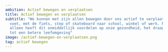 ```yaml
---
ambition: Actief bewegen en verplaatsen
title: Actief bewegen en verplaatsen
subtitle: "We kunnen met zijn allen bewegen door ons actief te verplaatsen: te
  voet, met de fiets, step of skateboard naar school, winkel of werk. Niet
  alleen heeft dit onmiddellijk voordelen op onze gezondheid, het draagt ook bij
  tot een betere leefomgeving"
image: /actief-bewegen-en-verplaatsen.png
tag: actief bewegen
---
```

